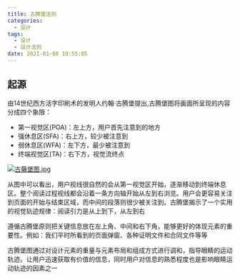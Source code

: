 ```yaml
---
title: 古腾堡法则
categories:
  - 设计
tags:
  - 设计
  - 设计法则
date: 2021-01-08 19:55:05
---
```



## 起源

由14世纪西方活字印刷术的发明人约翰·古腾堡提出,古腾堡图将画面所呈现的内容分成四个象限：

- 第一视觉区(POA)：左上方，用户首先注意到的地方
- 强休息区(SFA)：右上方，较少被注意到
- 弱休息区(WFA)：左下方，最少被注意到
- 终端视觉区(TA)：右下方，视觉流终点

[![古藤堡图.jpg](https://s3.ax1x.com/2021/01/08/sKYkYn.md.jpg)](https://imgchr.com/i/sKYkYn)

从图中可以看出，用户视线很自然的会从第一视觉区开始，逐渐移动到终端休息区。整个阅读过程视线都会沿着一条方向轴开始从左到右浏览。用户会更容易关注到页面的开始与结束区域，而中间的段落则很少被关注到。古腾堡揭示了一个实用的视觉轨迹规律：阅读引力是从上到下，从左到右

遵循古腾堡原则把关键信息放在左上角、中间和右下角，能够更好的体现元素的重要性。例如：我们平时所看到的页面弹窗、各种证明文件和合同文件等等

古腾堡图通过对设计元素的重量与元素布局和组成方式进行调和，指导眼睛的运动轨迹。让用户迅速获取有价值的信息，同时用户对信息的熟悉程度也是影响眼睛运动轨迹的因素之一
<!--more-->